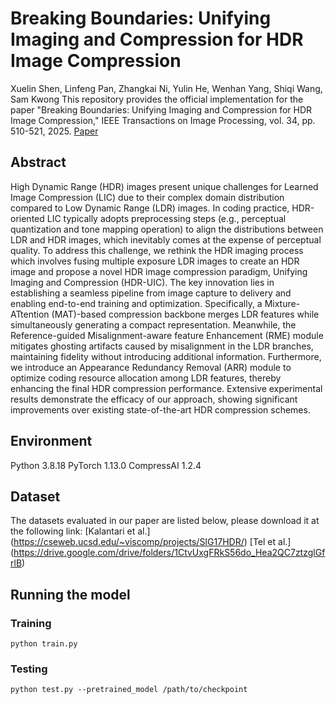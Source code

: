 # Breaking Boundaries: Unifying Imaging and Compression for HDR Image Compression
Xuelin Shen, Linfeng Pan, Zhangkai Ni, Yulin He, Wenhan Yang, Shiqi Wang, Sam Kwong
This repository provides the official implementation for the paper "Breaking Boundaries: Unifying Imaging and Compression for HDR Image Compression," IEEE Transactions on Image Processing, vol. 34, pp. 510-521, 2025. [Paper](https://ieeexplore.ieee.org/abstract/document/10841962)

## Abstract
High Dynamic Range (HDR) images present unique challenges for Learned Image Compression (LIC) due to their complex domain distribution compared to Low Dynamic Range (LDR) images. In coding practice, HDR-oriented LIC typically adopts preprocessing steps (e.g., perceptual quantization and tone mapping operation) to align the distributions between LDR and HDR images, which inevitably comes at the expense of perceptual quality. To address this challenge, we rethink the HDR imaging process which involves fusing multiple exposure LDR images to create an HDR image and propose a novel HDR image compression paradigm, Unifying Imaging and Compression (HDR-UIC). The key innovation lies in establishing a seamless pipeline from image capture to delivery and enabling end-to-end training and optimization. Specifically, a Mixture-ATtention (MAT)-based compression backbone merges LDR features while simultaneously generating a compact representation. Meanwhile, the Reference-guided Misalignment-aware feature Enhancement (RME) module mitigates ghosting artifacts caused by misalignment in the LDR branches, maintaining fidelity without introducing additional information. Furthermore, we introduce an Appearance Redundancy Removal (ARR) module to optimize coding resource allocation among LDR features, thereby enhancing the final HDR compression performance. Extensive experimental results demonstrate the efficacy of our approach, showing significant improvements over existing state-of-the-art HDR compression schemes.

## Environment
Python 3.8.18
PyTorch 1.13.0
CompressAI 1.2.4

## Dataset
The datasets evaluated in our paper are listed below, please download it at the following link:
[Kalantari et al.] (https://cseweb.ucsd.edu/~viscomp/projects/SIG17HDR/)
[Tel et al.] (https://drive.google.com/drive/folders/1CtvUxgFRkS56do_Hea2QC7ztzglGfrlB)

## Running the model
### Training
`python train.py
`

### Testing
`python test.py --pretrained_model /path/to/checkpoint`

